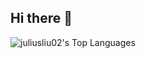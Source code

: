## Hi there 👋

<!--
**juliusliu02/juliusliu02** is a ✨ _special_ ✨ repository because its `README.md` (this file) appears on your GitHub profile.

Here are some ideas to get you started:

- 🔭 I’m currently working on ...
- 🌱 I’m currently learning ...
- 👯 I’m looking to collaborate on ...
- 🤔 I’m looking for help with ...
- 💬 Ask me about ...
- 📫 How to reach me: ...
- 😄 Pronouns: ...
- ⚡ Fun fact: ...
-->

![juliusliu02's Top Languages](https://github-readme-stats.vercel.app/api/top-langs/?username=juliusliu02&theme=vue&show_icons=true&hide_border=true&layout=compact)
